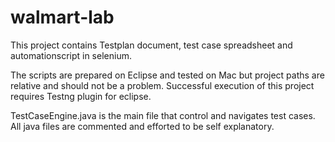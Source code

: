 # walmart-lab
This project contains Testplan document, test case spreadsheet and automationscript in selenium.

The scripts are prepared on Eclipse and tested on Mac but project paths are relative and should not be a problem.
Successful execution of this project requires Testng plugin for eclipse.

TestCaseEngine.java is the main file that control and navigates test cases. All java files are commented and efforted to be self explanatory.
